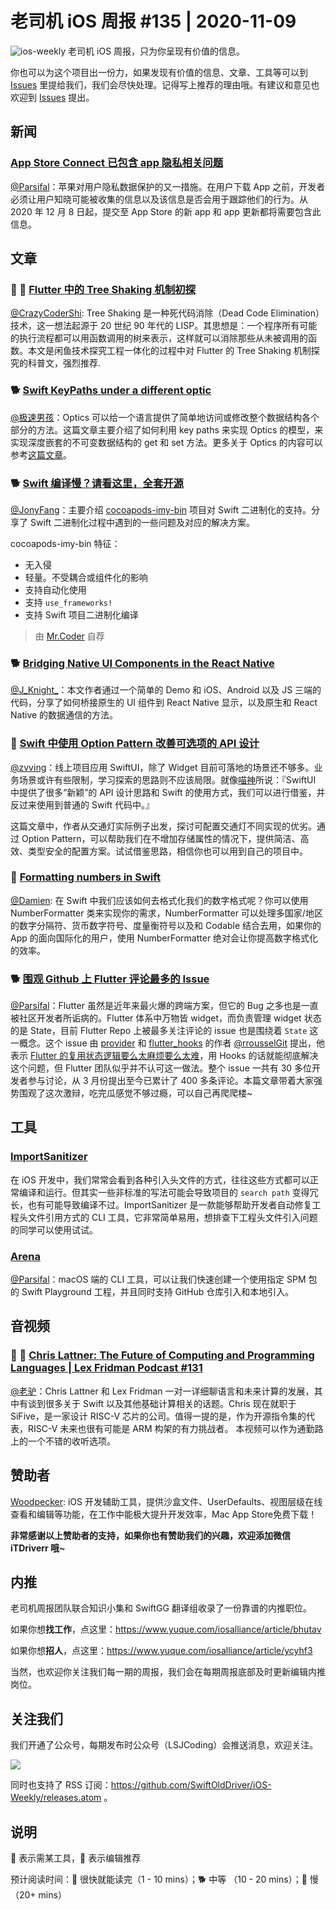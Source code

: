 # 老司机 iOS 周报 #135 | 2020-11-09

![ios-weekly](https://github.com/SwiftOldDriver/iOS-Weekly/blob/master/assets/ios-weekly.png?raw=true)
老司机 iOS 周报，只为你呈现有价值的信息。

你也可以为这个项目出一份力，如果发现有价值的信息、文章、工具等可以到 [Issues](https://github.com/SwiftOldDriver/iOS-Weekly/issues) 里提给我们，我们会尽快处理。记得写上推荐的理由哦。有建议和意见也欢迎到 [Issues](https://github.com/SwiftOldDriver/iOS-Weekly/issues) 提出。

## 新闻

### [App Store Connect 已包含 app 隐私相关问题](https://developer.apple.com/cn/news/?id=vlj9jty9)

[@Parsifal](https://github.com/ParsifalC)：苹果对用户隐私数据保护的又一措施。在用户下载 App 之前，开发者必须让用户知晓可能被收集的信息以及该信息是否会用于跟踪他们的行为。从 2020 年 12 月 8 日起，提交至 App Store 的新 app 和 app 更新都将需要包含此信息。

## 文章

### 🌟 🐢 [Flutter 中的 Tree Shaking 机制初探](https://mp.weixin.qq.com/s/Uv6vKiESZVplTYQV9T07Yg)

[@CrazyCoderShi](https://github.com/CrazyCoderShi): Tree Shaking 是一种死代码消除（Dead Code Elimination）技术，这一想法起源于 20 世纪 90 年代的 LISP。其思想是：一个程序所有可能的执行流程都可以用函数调用的树来表示，这样就可以消除那些从未被调用的函数。本文是闲鱼技术探究工程一体化的过程中对 Flutter 的 Tree Shaking 机制探究的科普文，强烈推荐.

### 🐕 [Swift KeyPaths under a different optic](https://www.47deg.com/blog/keypaths-optics/)

[@极速男孩](https://github.com/ztlyyznf001)：Optics 可以给一个语言提供了简单地访问或修改整个数据结构各个部分的方法。这篇文章主要介绍了如何利用 key paths 来实现 Optics 的模型，来实现深度嵌套的不可变数据结构的 get 和 set 方法。更多关于 Optics 的内容可以参考[这篇文章](https://www.47deg.com/blog/optics/)。

### 🐕 [Swift 编译慢？请看这里，全套开源](https://juejin.im/post/6890419459639476237)

[@JonyFang](https://github.com/JonyFang)：主要介绍 [cocoapods-imy-bin](https://github.com/MeetYouDevs/cocoapods-imy-bin) 项目对 Swift 二进制化的支持。分享了 Swift 二进制化过程中遇到的一些问题及对应的解决方案。

cocoapods-imy-bin 特征：

- 无入侵
- 轻量。不受耦合或组件化的影响
- 支持自动化使用
- 支持 `use_frameworks!`
- 支持 Swift 项目二进制化编译

> 由 [Mr.Coder](https://github.com/su350380433) 自荐

### 🐕 [Bridging Native UI Components in the React Native](https://www.netguru.com/codestories/bridging-native-ui-components-in-the-react-native)

[@J_Knight_](https://github.com/knightsj)：本文作者通过一个简单的 Demo 和 iOS、Android 以及 JS 三端的代码，分享了如何桥接原生的 UI 组件到 React Native 显示，以及原生和 React Native 的数据通信的方法。

### 🐎 [Swift 中使用 Option Pattern 改善可选项的 API 设计](https://onevcat.com/2020/10/use-options-pattern/)

[@zvving](https://github.com/zvving)：线上项目应用 SwiftUI，除了 Widget 目前可落地的场景还不够多。业务场景或许有些限制，学习探索的思路则不应该局限。就像[喵神](https://onevcat.com/tabs/about/)所说：『SwiftUI 中提供了很多“新颖”的 API 设计思路和 Swift 的使用方式，我们可以进行借鉴，并反过来使用到普通的 Swift 代码中。』

这篇文章中，作者从交通灯实际例子出发，探讨可配置交通灯不同实现的优劣。通过 Option Pattern，可以帮助我们在不增加存储属性的情况下，提供简洁、高效、类型安全的配置方案。试试借鉴思路，相信你也可以用到自己的项目中。

### 🐎 [Formatting numbers in Swift](https://www.swiftbysundell.com/articles/formatting-numbers-in-swift/)

[@Damien](https://github.com/ZengyiMa): 在 Swift 中我们应该如何去格式化我们的数字格式呢？你可以使用 NumberFormatter 类来实现你的需求，NumberFormatter 可以处理多国家/地区的数字分隔符、货币数字符号、度量衡符号以及和 Codable 结合去用，如果你的 App 的面向国际化的用户，使用 NumberFormatter 绝对会让你提高数字格式化的效率。

### 🐕 [围观 Github 上 Flutter 评论最多的 Issue](https://juejin.im/post/6888884127634817038)

[@Parsifal](https://github.com/ParsifalC)：Flutter 虽然是近年来最火爆的跨端方案，但它的 Bug 之多也是一直被社区开发者所诟病的。Flutter 体系中万物皆 widget，而负责管理 widget 状态 的是 State，目前 Flutter Repo 上被最多关注评论的 issue 也是围绕着 `State` 这一概念。这个 issue 由 [provider](https://github.com/rrousselGit/provider) 和 [flutter_hooks](https://github.com/rrousselGit/flutter_hooks) 的作者 [@rrousselGit](https://github.com/rrousselGit) 提出，他表示 [Flutter 的复用状态逻辑要么太麻烦要么太难](https://github.com/flutter/flutter/issues/51752)，用 Hooks 的话就能彻底解决这个问题，但 Flutter 团队似乎并不认可这一做法。整个 issue 一共有 30 多位开发者参与讨论，从 3 月份提出至今已累计了 400 多条评论。本篇文章带着大家强势围观了这次激辩，吃完瓜感觉不够过瘾，可以自己再爬爬楼~

## 工具

### [ImportSanitizer](https://github.com/SketchK/import-sanitizer)

在 iOS 开发中，我们常常会看到各种引入头文件的方式，往往这些方式都可以正常编译和运行。但其实一些非标准的写法可能会导致项目的 `search path` 变得冗长，也有可能导致编译不过。ImportSanitizer 是一款能够帮助开发者自动修复工程头文件引用方式的 CLI 工具，它非常简单易用，想排查下工程头文件引入问题的同学可以使用试试。

### [Arena](https://github.com/finestructure/Arena)

[@Parsifal](https://github.com/ParsifalC)：macOS 端的 CLI 工具，可以让我们快速创建一个使用指定 SPM 包的 Swift Playground 工程，并且同时支持 GitHub 仓库引入和本地引入。

## 音视频

### 🐢 🚧 [Chris Lattner: The Future of Computing and Programming Languages | Lex Fridman Podcast #131](https://www.youtube.com/watch?v=nWTvXbQHwWs)

[@老驴](https://www.weibo.com/6090610445)：Chris Lattner 和 Lex Fridman 一对一详细聊语言和未来计算的发展，其中有谈到很多关于 Swift 以及其他基础计算相关的话题。Chris 现在就职于 SiFive，是一家设计 RISC-V 芯片的公司。值得一提的是，作为开源指令集的代表，RISC-V 未来也很有可能是 ARM 构架的有力挑战者。
本视频可以作为通勤路上的一个不错的收听选项。

## 赞助者

[Woodpecker](https://apps.apple.com/cn/app/woodpecker/id1333548463?mt=12): iOS 开发辅助工具，提供沙盒文件、UserDefaults、视图层级在线查看和编辑等功能，在工作中能极大提升开发效率，Mac App Store免费下载！

**非常感谢以上赞助者的支持，如果你也有赞助我们的兴趣，欢迎添加微信 iTDriverr 哦~**

## 内推

老司机周报团队联合知识小集和 SwiftGG 翻译组收录了一份靠谱的内推职位。

如果你想**找工作**，点这里：https://www.yuque.com/iosalliance/article/bhutav

如果你想**招人**，点这里：https://www.yuque.com/iosalliance/article/ycyhf3

当然，也欢迎你关注我们每一期的周报，我们会在每期周报底部及时更新编辑内推岗位。

## 关注我们

我们开通了公众号，每期发布时公众号（LSJCoding）会推送消息，欢迎关注。

![](https://github.com/SwiftOldDriver/iOS-Weekly/blob/master/assets/qrcode_for_wechat.jpg?raw=true)

同时也支持了 RSS 订阅：https://github.com/SwiftOldDriver/iOS-Weekly/releases.atom 。

## 说明

🚧 表示需某工具，🌟 表示编辑推荐

预计阅读时间：🐎 很快就能读完（1 - 10 mins）；🐕 中等 （10 - 20 mins）；🐢 慢（20+ mins）

